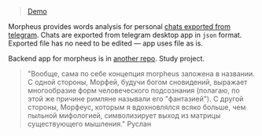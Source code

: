 > [Demo](https://kolebayev.github.io/morpheus-fe/)  

Morpheus provides words analysis for personal [chats exported from telegram](https://telegram.org/blog/export-and-more).
Chats are exported from telegram desktop app in `json` format. Exported file has no need to be edited — app uses file as is.

Backend app for morpheus is in [another repo](https://github.com/kolebayev/morpheus-backend).
Study project.

> "Вообще, сама по себе концепция morpheus заложена в названии. С одной стороны, Морфей, будучи богом сновидений, выражает многообразие форм человеческого подсознания (полагаю, по этой же причине римляне называли его "фантазией"). С другой стороны, Морфеус, которым я вдохновлялся всяко больше, чем пыльной мифологией, символизирует выход из матрицы существующего мышления." Руслан
